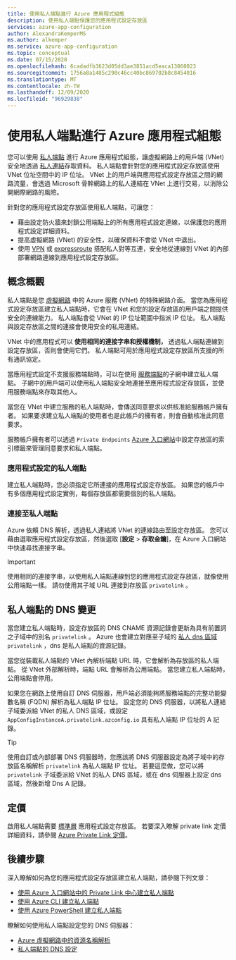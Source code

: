 ```yaml
---
title: 使用私人端點進行 Azure 應用程式組態
description: 使用私人端點保護您的應用程式設定存放區
services: azure-app-configuration
author: AlexandraKemperMS
ms.author: alkemper
ms.service: azure-app-configuration
ms.topic: conceptual
ms.date: 07/15/2020
ms.openlocfilehash: 6cadadfb3623d05dd3ae3851acd5eaca13860023
ms.sourcegitcommit: 1756a8a1485c290c46cc40bc869702b8c8454016
ms.translationtype: MT
ms.contentlocale: zh-TW
ms.lasthandoff: 12/09/2020
ms.locfileid: "96929838"
---
```

# <a name="using-private-endpoints-for-azure-app-configuration"></a>使用私人端點進行 Azure 應用程式組態

您可以使用 [私人端點](../private-link/private-endpoint-overview.md) 進行 Azure 應用程式組態，讓虛擬網路上的用戶端 (VNet) 安全地透過 [私人連結](../private-link/private-link-overview.md)存取資料。 私人端點會針對您的應用程式設定存放區使用 VNet 位址空間中的 IP 位址。 VNet 上的用戶端與應用程式設定存放區之間的網路流量，會透過 Microsoft 骨幹網路上的私人連結在 VNet 上進行交易，以消除公開網際網路的風險。

針對您的應用程式設定存放區使用私人端點，可讓您：
- 藉由設定防火牆來封鎖公用端點上的所有應用程式設定連線，以保護您的應用程式設定詳細資料。
- 提高虛擬網路 (VNet) 的安全性，以確保資料不會從 VNet 中退出。
- 使用 [VPN](../vpn-gateway/vpn-gateway-about-vpngateways.md) 或 [expressroute](../expressroute/expressroute-locations.md) 搭配私人對等互連，安全地從連線到 VNet 的內部部署網路連線到應用程式設定存放區。

## <a name="conceptual-overview"></a>概念概觀

私人端點是您 [虛擬網路](../virtual-network/virtual-networks-overview.md) 中的 Azure 服務 (VNet) 的特殊網路介面。 當您為應用程式設定存放區建立私人端點時，它會在 VNet 和您的設定存放區的用戶端之間提供安全的連線能力。 私人端點會從 VNet 的 IP 位址範圍中指派 IP 位址。 私人端點與設定存放區之間的連接會使用安全的私用連結。

VNet 中的應用程式可以 **使用相同的連接字串和授權機制，** 透過私人端點連線到設定存放區，否則會使用它們。 私人端點可用於應用程式設定存放區所支援的所有通訊協定。

當應用程式設定不支援服務端點時，可以在使用 [服務端點](../virtual-network/virtual-network-service-endpoints-overview.md)的子網中建立私人端點。 子網中的用戶端可以使用私人端點安全地連接至應用程式設定存放區，並使用服務端點來存取其他人。  

當您在 VNet 中建立服務的私人端點時，會傳送同意要求以供核准給服務帳戶擁有者。 如果要求建立私人端點的使用者也是此帳戶的擁有者，則會自動核准此同意要求。

服務帳戶擁有者可以透過 `Private Endpoints` [Azure 入口網站](https://portal.azure.com)中設定存放區的索引標籤來管理同意要求和私人端點。

### <a name="private-endpoints-for-app-configuration"></a>應用程式設定的私人端點 

建立私人端點時，您必須指定它所連接的應用程式設定存放區。 如果您的帳戶中有多個應用程式設定實例，每個存放區都需要個別的私人端點。

### <a name="connecting-to-private-endpoints"></a>連接至私人端點

Azure 依賴 DNS 解析，透過私人連結將 VNet 的連線路由至設定存放區。 您可以藉由選取應用程式設定存放區，然後選取 [**設定**  >  **存取金鑰**]，在 Azure 入口網站中快速尋找連接字串。  

> [!IMPORTANT]
> 使用相同的連接字串，以使用私人端點連線到您的應用程式設定存放區，就像使用公用端點一樣。 請勿使用其子域 URL 連接到存放區 `privatelink` 。

## <a name="dns-changes-for-private-endpoints"></a>私人端點的 DNS 變更

當您建立私人端點時，設定存放區的 DNS CNAME 資源記錄會更新為具有前置詞之子域中的別名 `privatelink` 。 Azure 也會建立對應至子域的 [私人 dns 區域](../dns/private-dns-overview.md) `privatelink` ，dns 是私人端點的資源記錄。

當您從裝載私人端點的 VNet 內解析端點 URL 時，它會解析為存放區的私人端點。 從 VNet 外部解析時，端點 URL 會解析為公用端點。 當您建立私人端點時，公用端點會停用。

如果您在網路上使用自訂 DNS 伺服器，用戶端必須能夠將服務端點的完整功能變數名稱 (FQDN) 解析為私人端點 IP 位址。 設定您的 DNS 伺服器，以將私人連結子域委派給 VNet 的私人 DNS 區域，或設定 `AppConfigInstanceA.privatelink.azconfig.io` 具有私人端點 IP 位址的 A 記錄。

> [!TIP]
> 使用自訂或內部部署 DNS 伺服器時，您應該將 DNS 伺服器設定為將子域中的存放區名稱解析 `privatelink` 為私人端點 IP 位址。 若要這麼做，您可以將 `privatelink` 子域委派給 VNet 的私人 DNS 區域，或在 dns 伺服器上設定 dns 區域，然後新增 Dns A 記錄。

## <a name="pricing"></a>定價

啟用私人端點需要 [標準層](https://azure.microsoft.com/pricing/details/app-configuration/) 應用程式設定存放區。  若要深入瞭解 private link 定價詳細資料，請參閱 [Azure Private Link 定價](https://azure.microsoft.com/pricing/details/private-link)。

## <a name="next-steps"></a>後續步驟

深入瞭解如何為您的應用程式設定存放區建立私人端點，請參閱下列文章：

- [使用 Azure 入口網站中的 Private Link 中心建立私人端點](../private-link/create-private-endpoint-portal.md)
- [使用 Azure CLI 建立私人端點](../private-link/create-private-endpoint-cli.md)
- [使用 Azure PowerShell 建立私人端點](../private-link/create-private-endpoint-powershell.md)

瞭解如何使用私人端點設定您的 DNS 伺服器：

- [Azure 虛擬網路中的資源名稱解析](../virtual-network/virtual-networks-name-resolution-for-vms-and-role-instances.md#name-resolution-that-uses-your-own-dns-server)
- [私人端點的 DNS 設定](../private-link/private-endpoint-overview.md#dns-configuration)